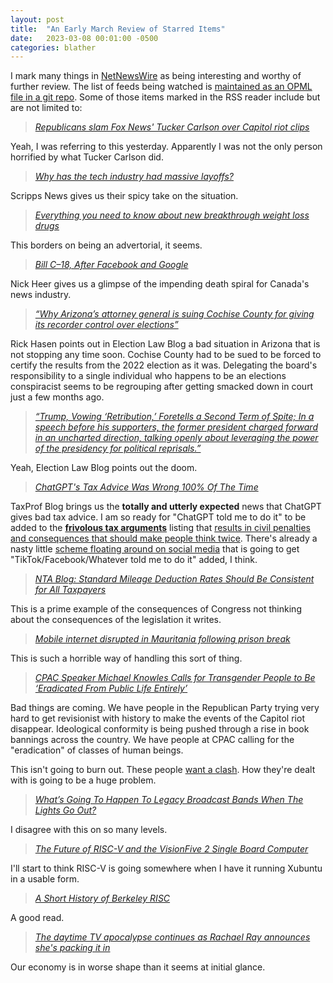 ```yaml
---
layout: post
title:  "An Early March Review of Starred Items"
date:   2023-03-08 00:01:00 -0500
categories: blather
---
```

I mark many things in [NetNewsWire](https://netnewswire.com/) as being interesting and worthy of further review.  The list of feeds being watched is [maintained as an OPML file in a git repo](https://code.launchpad.net/~skellat/+git/FeedReadingFeeds).  Some of those items marked in the RSS reader include but are not limited to:

>*[Republicans slam Fox News' Tucker Carlson over Capitol riot clips](https://www.bbc.co.uk/news/world-us-canada-64883668?at_medium=RSS&at_campaign=KARANGA)*

Yeah, I was referring to this yesterday.  Apparently I was not the only person horrified by what Tucker Carlson did.

>*[Why has the tech industry had massive layoffs?](https://scrippsnews.com/stories/why-has-the-tech-industry-had-massive-layoffs/)*

Scripps News gives us their spicy take on the situation.

>*[Everything you need to know about new breakthrough weight loss drugs](https://scrippsnews.com/stories/what-to-know-about-new-breakthrough-weight-loss-drugs/)*

This borders on being an advertorial, it seems.

>*[Bill C–18, After Facebook and Google](https://pxlnv.com/linklog/bill-c-18-after/)*

Nick Heer gives us a glimpse of the impending death spiral for Canada's news industry.

>*[“Why Arizona’s attorney general is suing Cochise County for giving its recorder control over elections”](https://electionlawblog.org/?p=135002)*

Rick Hasen points out in Election Law Blog a bad situation in Arizona that is not stopping any time soon.  Cochise County had to be sued to be forced to certify the results from the 2022 election as it was.  Delegating the board's responsibility to a single individual who happens to be an elections conspiracist seems to be regrouping after getting smacked down in court just a few months ago.

>*[“Trump, Vowing ‘Retribution,’ Foretells a Second Term of Spite; In a speech before his supporters, the former president charged forward in an uncharted direction, talking openly about leveraging the power of the presidency for political reprisals.”](https://electionlawblog.org/?p=135000)*

Yeah, Election Law Blog points out the doom.

>*[ChatGPT's Tax Advice Was Wrong 100% Of The Time](https://taxprof.typepad.com/taxprof_blog/2023/03/chatgpts-tax-advice-was-wrong-100-of-the-time.html)*

TaxProf Blog brings us the **totally and utterly expected** news that ChatGPT gives bad tax advice.  I am so ready for "ChatGPT told me to do it" to be added to the **[frivolous tax arguments](https://www.irs.gov/privacy-disclosure/the-truth-about-frivolous-tax-arguments-introduction)** listing that [results in civil penalties and consequences that should make people think twice](https://www.irs.gov/privacy-disclosure/the-truth-about-frivolous-tax-arguments-section-iii).  There's already a nasty little [scheme floating around on social media](https://www.irs.gov/newsroom/irs-warns-taxpayers-of-new-filing-season-scams-involving-form-w-2-wages-those-filing-fake-returns-face-potential-penalties-investigation) that is going to get "TikTok/Facebook/Whatever told me to do it" added, I think.

>*[NTA Blog: Standard Mileage Deduction Rates Should Be Consistent for All Taxpayers](https://www.taxpayeradvocate.irs.gov/news/nta-blog-standard-mileage-deduction-rates/)*

This is a prime example of the consequences of Congress not thinking about the consequences of the legislation it writes.

>*[Mobile internet disrupted in Mauritania following prison break](https://netblocks.org/reports/mobile-internet-disrupted-in-mauritania-following-prison-break-3An41by2)*

This is such a horrible way of handling this sort of thing.

>*[CPAC Speaker Michael Knowles Calls for Transgender People to Be ‘Eradicated From Public Life Entirely’](https://daringfireball.net/linked/2023/03/06/cpan-knowles-nazi)*

Bad things are coming.  We have people in the Republican Party trying very hard to get revisionist with history to make the events of the Capitol riot disappear.  Ideological conformity is being pushed through a rise in book bannings across the country.  We have people at CPAC calling for the "eradication" of classes of human beings.

This isn't going to burn out.  These people [want a clash](https://scrippsnews.com/stories/donald-trump-tells-cpac-crowd-i-am-your-retribution/).  How they're dealt with is going to be a huge problem.

>*[What’s Going To Happen To Legacy Broadcast Bands When The Lights Go Out?](https://hackaday.com/2023/03/06/whats-going-to-happen-to-legacy-broadcast-bands-when-the-lights-go-out/)*

I disagree with this on so many levels.

>*[The Future of RISC-V and the VisionFive 2 Single Board Computer](https://hackaday.com/2023/03/06/the-future-of-risc-v-and-the-visionfive-2-single-board-computer/)*

I'll start to think RISC-V is going somewhere when I have it running Xubuntu in a usable form.

>*[A Short History of Berkeley RISC](https://www.abortretry.fail/p/a-short-history-of-berkeley-risc)*

A good read.

>*[The daytime TV apocalypse continues as Rachael Ray announces she's packing it in](https://www.avclub.com/the-daytime-tv-apocalypse-continues-as-rachael-ray-anno-1850187651)*

Our economy is in worse shape than it seems at initial glance.
